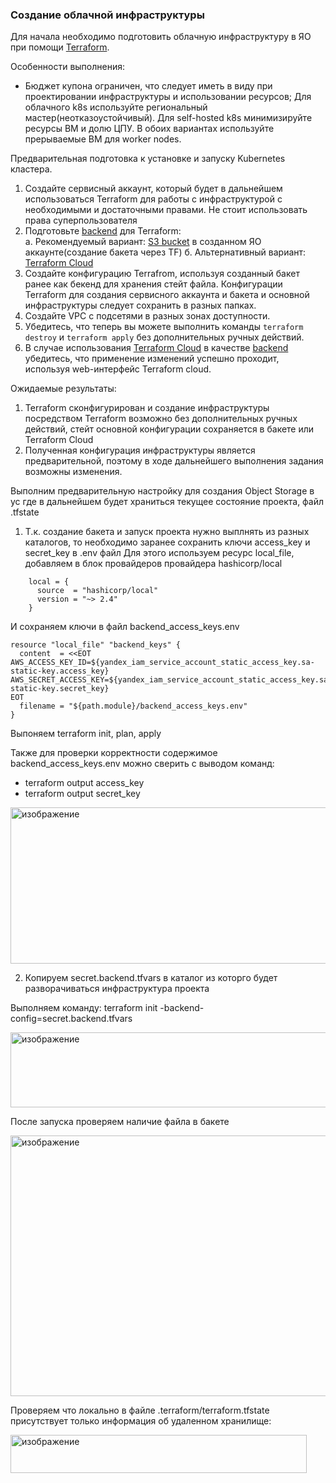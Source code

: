 ### Создание облачной инфраструктуры

Для начала необходимо подготовить облачную инфраструктуру в ЯО при помощи [Terraform](https://www.terraform.io/).

Особенности выполнения:

- Бюджет купона ограничен, что следует иметь в виду при проектировании инфраструктуры и использовании ресурсов;
Для облачного k8s используйте региональный мастер(неотказоустойчивый). Для self-hosted k8s минимизируйте ресурсы ВМ и долю ЦПУ. В обоих вариантах используйте прерываемые ВМ для worker nodes.

Предварительная подготовка к установке и запуску Kubernetes кластера.

1. Создайте сервисный аккаунт, который будет в дальнейшем использоваться Terraform для работы с инфраструктурой с необходимыми и достаточными правами. Не стоит использовать права суперпользователя
2. Подготовьте [backend](https://developer.hashicorp.com/terraform/language/backend) для Terraform:  
   а. Рекомендуемый вариант: [S3 bucket](https://ru.hexlet.io/courses/terraform-basics/lessons/remote-state/theory_unit) в созданном ЯО аккаунте(создание бакета через TF)
   б. Альтернативный вариант:  [Terraform Cloud](https://app.terraform.io/)
3. Создайте конфигурацию Terrafrom, используя созданный бакет ранее как бекенд для хранения стейт файла. Конфигурации Terraform для создания сервисного аккаунта и бакета и основной инфраструктуры следует сохранить в разных папках.
4. Создайте VPC с подсетями в разных зонах доступности.
5. Убедитесь, что теперь вы можете выполнить команды `terraform destroy` и `terraform apply` без дополнительных ручных действий.
6. В случае использования [Terraform Cloud](https://app.terraform.io/) в качестве [backend](https://developer.hashicorp.com/terraform/language/backend) убедитесь, что применение изменений успешно проходит, используя web-интерфейс Terraform cloud.

Ожидаемые результаты:

1. Terraform сконфигурирован и создание инфраструктуры посредством Terraform возможно без дополнительных ручных действий, стейт основной конфигурации сохраняется в бакете или Terraform Cloud
2. Полученная конфигурация инфраструктуры является предварительной, поэтому в ходе дальнейшего выполнения задания возможны изменения.









Выполним предварительную настройку для создания Object Storage в yc где в дальнейшем будет храниться текущее состояние проекта, файл .tfstate

1) Т.к. создание бакета и запуск проекта нужно выплнять из разных каталогов, то необходимо заранее сохранить ключи access_key и secret_key в .env файл
Для этого используем ресурс local_file, добавляем в блок провайдеров провайдера hashicorp/local

```
    local = {
      source  = "hashicorp/local"
      version = "~> 2.4"
    }
```

И сохраняем ключи в файл backend_access_keys.env
```
resource "local_file" "backend_keys" {
  content  = <<EOT
AWS_ACCESS_KEY_ID=${yandex_iam_service_account_static_access_key.sa-static-key.access_key}
AWS_SECRET_ACCESS_KEY=${yandex_iam_service_account_static_access_key.sa-static-key.secret_key}
EOT
  filename = "${path.module}/backend_access_keys.env"
}
```

Выпоняем terraform init, plan, apply

Также для проверки корректности содержимое backend_access_keys.env можно сверить с выводом команд:
- terraform output access_key
- terraform output secret_key

<img width="822" height="250" alt="изображение" src="https://github.com/user-attachments/assets/46be7422-899b-4e7d-b4fc-2de4d574a1b3" />


2) Копируем secret.backend.tfvars в каталог из которго будет разворачиваться инфраструктура проекта

Выполняем команду: terraform init -backend-config=secret.backend.tfvars

<img width="832" height="120" alt="изображение" src="https://github.com/user-attachments/assets/ccca2f40-ee76-48b0-951c-71e77ee2688e" />



После запуска проверяем наличие файла в бакете

<img width="924" height="417" alt="изображение" src="https://github.com/user-attachments/assets/cc8c642a-19c9-4fc8-87c5-2ab4a49d03c6" />


Проверяем что локально в файле .terraform/terraform.tfstate присутствует только информация об удаленном хранилище:

<img width="474" height="61" alt="изображение" src="https://github.com/user-attachments/assets/d2b1ce61-1d3a-442c-9739-d5206b55dbb9" />
